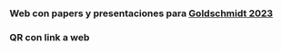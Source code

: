 ### Web con papers y presentaciones para [Goldschmidt 2023](https://conf.goldschmidt.info/goldschmidt/2023/meetingapp.cgi)
### QR con link a web